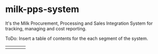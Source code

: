 # milk-pps-system
It's the Milk Procurement, Processing and Sales Integration System for tracking, managing and cost reporting.


ToDo: Insert a table of contents for the each segment of the system.

| | | | |
|-|-|-|-|
| | | | |